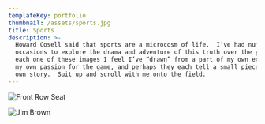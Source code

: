 ```yaml
---
templateKey: portfolio
thumbnail: /assets/sports.jpg
title: Sports
description: >-
  Howard Cosell said that sports are a microcosm of life.  I’ve had numerous
  occasions to explore the drama and adventure of this truth over the years.  In
  each one of these images I feel I’ve “drawn” from a part of my own experience,
  my own passion for the game, and perhaps they each tell a small piece of my
  own story.  Suit up and scroll with me onto the field.
---
```

![Front Row Seat](/assets/front-row-seat.gif "Front Row Seat")

![Jim Brown](/assets/jim-brown.gif "Jim Brown")
